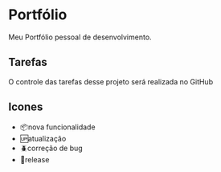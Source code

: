 # Portfólio

Meu Portfólio pessoal de desenvolvimento.

## Tarefas

O controle das tarefas desse projeto será realizada no GitHub

## Icones

* :package:nova funcionalidade
* :up:atualização
* :beetle:correção de bug
* :checkered_flag:release